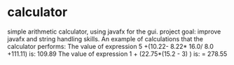 # calculator
simple arithmetic calculator, using javafx for the gui.
project goal: improve javafx and string handling skills.
An example of calculations that the calculator performs:
The value of expression 5 +(10.22- 8.22* 16.0/ 8.0 +111.11) is: 109.89
The value of expression 1 + (22.75*(15.2 -  3) )  is: = 278.55
